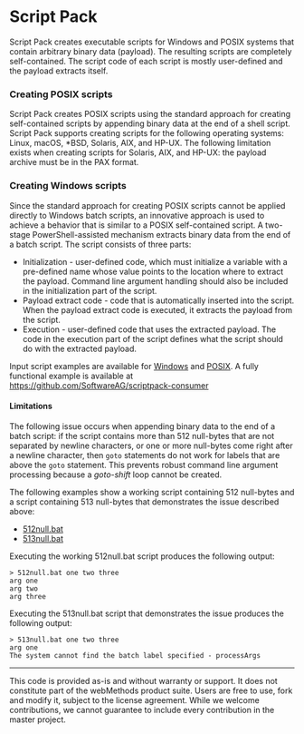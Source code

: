 # Script Pack

Script Pack creates executable scripts for Windows and POSIX systems that contain arbitrary binary data (payload). The resulting scripts are completely self-contained. The script code of each script is mostly user-defined and the payload extracts itself.

### Creating POSIX scripts
Script Pack creates POSIX scripts using the standard approach for creating self-contained scripts by appending binary data at the end of a shell script. Script Pack supports creating scripts for the following operating systems: Linux, macOS, *BSD, Solaris, AIX, and HP-UX. The following limitation exists when creating scripts for Solaris, AIX, and HP-UX: the payload archive must be in the PAX format.

### Creating Windows scripts
Since the standard approach for creating POSIX scripts cannot be applied directly to Windows batch scripts, an innovative approach is used to achieve a behavior that is similar to a POSIX self-contained script. A two-stage PowerShell-assisted mechanism extracts binary data from the end of a batch script. The script consists of three parts:
- Initialization - user-defined code, which must initialize a variable with a pre-defined name whose value points to the location where to extract the payload. Command line argument handling should also be included in the initialization part of the script.
- Payload extract code - code that is automatically inserted into the script. When the payload extract code is executed, it extracts the payload from the script.
- Execution - user-defined code that uses the extracted payload. The code in the execution part of the script defines what the script should do with the extracted payload.

Input script examples are available for [Windows](modules/scriptpack/src/main/resources/example-input-script.bat) and [POSIX](modules/scriptpack/src/main/resources/example-input-script.sh).
A fully functional example is available at <https://github.com/SoftwareAG/scriptpack-consumer>

#### Limitations
The following issue occurs when appending binary data to the end of a batch script: if the script contains more than 512 null-bytes that are not separated by newline characters, or one or more null-bytes come right after a newline character, then `goto` statements do not work for labels that are above the `goto` statement. This prevents robust command line argument processing because a *goto-shift* loop cannot be created.

The following examples show a working script containing 512 null-bytes and a script containing 513 null-bytes that demonstrates the issue described above:
- [512null.bat](modules/scriptpack/src/main/resources/512null.bat)
- [513null.bat](modules/scriptpack/src/main/resources/513null.bat)

Executing the working 512null.bat script produces the following output:
```
> 512null.bat one two three
arg one
arg two
arg three
```
Executing the 513null.bat script that demonstrates the issue produces the following output:
```
> 513null.bat one two three
arg one
The system cannot find the batch label specified - processArgs
```

***

This code is provided as-is and without warranty or support. It does not constitute part of the webMethods product suite. Users are free to use, fork and modify it, subject to the license agreement. While we welcome contributions, we cannot guarantee to include every contribution in the master project.
